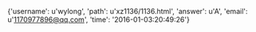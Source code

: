 {'username': u'wylong', 'path': u'xz1136/1136.html', 'answer': u'A', 'email': u'1170977896@qq.com', 'time': '2016-01-03:20:49:26'}